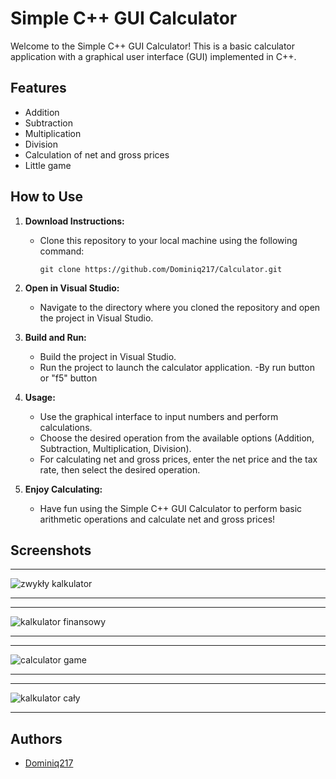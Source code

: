 # Simple C++ GUI Calculator

Welcome to the Simple C++ GUI Calculator! This is a basic calculator application with a graphical user interface (GUI) implemented in C++.

## Features

- Addition
- Subtraction
- Multiplication
- Division
- Calculation of net and gross prices
- Little game 

## How to Use

1. **Download Instructions:**
   - Clone this repository to your local machine using the following command:
     ```
     git clone https://github.com/Dominiq217/Calculator.git
     ```

2. **Open in Visual Studio:**
   - Navigate to the directory where you cloned the repository and open the project in Visual Studio.

3. **Build and Run:**
   - Build the project in Visual Studio.
   - Run the project to launch the calculator application.
   -By run button or "f5" button

4. **Usage:**
   - Use the graphical interface to input numbers and perform calculations.
   - Choose the desired operation from the available options (Addition, Subtraction, Multiplication, Division).
   - For calculating net and gross prices, enter the net price and the tax rate, then select the desired operation.

5. **Enjoy Calculating:**
   - Have fun using the Simple C++ GUI Calculator to perform basic arithmetic operations and calculate net and gross prices!

## Screenshots
*********************
![zwykły kalkulator](https://github.com/Dominiq217/Calculator/assets/97559453/7212569c-08e0-40bd-9291-4713c1237d93)
*********************
*********************
![kalkulator finansowy](https://github.com/Dominiq217/Calculator/assets/97559453/c3b68c0e-68c6-4659-bbbc-84a20a032b1d)
*********************

*********************
![calculator game](https://github.com/Dominiq217/Calculator/assets/97559453/20119c8b-3e43-43fe-af55-cf2307bea446)
*********************

*********************
![kalkulator cały](https://github.com/Dominiq217/Calculator/assets/97559453/d040241b-56b4-4364-89c7-7ad43ad5a6d1)
*********************





## Authors

- [Dominiq217](https://github.com/Dominiq217)
 
